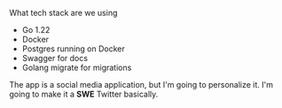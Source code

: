 What tech stack are we using

- Go 1.22
- Docker
- Postgres running on Docker
- Swagger for docs
- Golang migrate for migrations

The app is a social media application, but I'm going to personalize it. I'm going to make it a **SWE** Twitter basically.